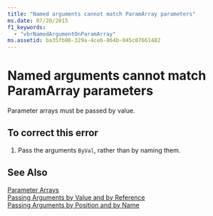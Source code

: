 ```yaml
---
title: "Named arguments cannot match ParamArray parameters"
ms.date: 07/20/2015
f1_keywords: 
  - "vbrNamedArgumentOnParamArray"
ms.assetid: ba35fb86-329a-4ceb-864b-045c07661482
---
```

# Named arguments cannot match ParamArray parameters
Parameter arrays must be passed by value.  
  
## To correct this error  
  
1. Pass the arguments `ByVal`, rather than by naming them.  
  
## See Also  
 [Parameter Arrays](../../visual-basic/programming-guide/language-features/procedures/parameter-arrays.md)  
 [Passing Arguments by Value and by Reference](../../visual-basic/programming-guide/language-features/procedures/passing-arguments-by-value-and-by-reference.md)  
 [Passing Arguments by Position and by Name](../../visual-basic/programming-guide/language-features/procedures/passing-arguments-by-position-and-by-name.md)
